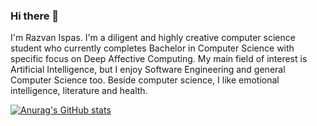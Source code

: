### Hi there 👋

I'm Razvan Ispas. I'm a diligent and highly creative computer science student who currently completes Bachelor in Computer Science with specific focus on Deep Affective Computing. My main field of interest is Artificial Intelligence, but I enjoy Software Engineering and general Computer Science too. Beside computer science, I like emotional intelligence, literature and health. 

[![Anurag's GitHub stats](https://github-readme-stats.vercel.app/api?username=Razvanip13)](https://github.com/anuraghazra/github-readme-stats)

